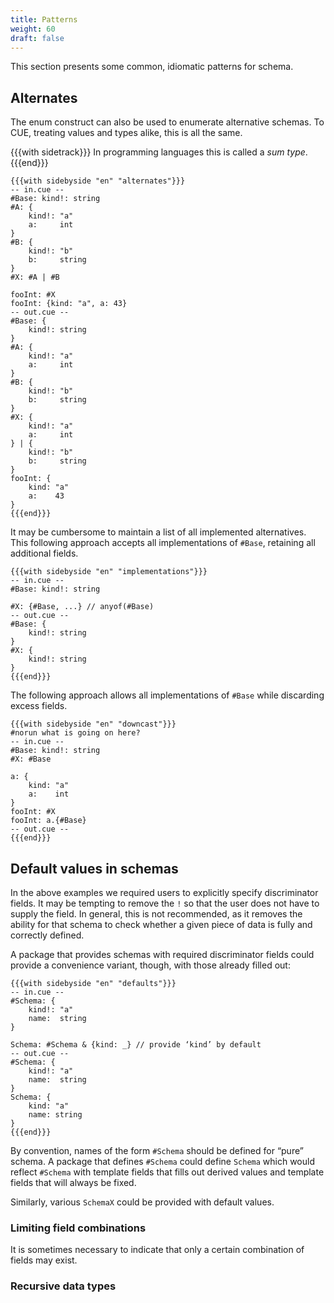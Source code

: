 ```yaml
---
title: Patterns
weight: 60
draft: false
---
```



This section presents some common, idiomatic patterns for schema.

## Alternates

The enum construct can also be used to enumerate alternative schemas.
To CUE, treating values and types alike, this is all the same.

{{{with sidetrack}}}
In programming languages this is called a *sum type*.
{{{end}}}

```coq
{{{with sidebyside "en" "alternates"}}}
-- in.cue --
#Base: kind!: string
#A: {
	kind!: "a"
	a:     int
}
#B: {
	kind!: "b"
	b:     string
}
#X: #A | #B

fooInt: #X
fooInt: {kind: "a", a: 43}
-- out.cue --
#Base: {
    kind!: string
}
#A: {
    kind!: "a"
    a:     int
}
#B: {
    kind!: "b"
    b:     string
}
#X: {
    kind!: "a"
    a:     int
} | {
    kind!: "b"
    b:     string
}
fooInt: {
    kind: "a"
    a:    43
}
{{{end}}}
```

It may be cumbersome to maintain a list of all implemented alternatives.
This following approach accepts all implementations of `#Base`, retaining
all additional fields.

```coq
{{{with sidebyside "en" "implementations"}}}
-- in.cue --
#Base: kind!: string

#X: {#Base, ...} // anyof(#Base)
-- out.cue --
#Base: {
    kind!: string
}
#X: {
    kind!: string
}
{{{end}}}
```

The following approach allows all implementations of `#Base` while discarding excess fields.

```coq
{{{with sidebyside "en" "downcast"}}}
#norun what is going on here?
-- in.cue --
#Base: kind!: string
#X: #Base

a: {
    kind: "a"
    a:    int
}
fooInt: #X
fooInt: a.{#Base}
-- out.cue --
{{{end}}}
```

## Default values in schemas

In the above examples we required users to explicitly specify discriminator fields.
It may be tempting to remove the `!` so that the user does not have to supply the field.
In general, this is not recommended, as it removes the ability for that schema to check whether a given piece of data is fully and correctly defined.

A package that provides schemas with required discriminator fields could provide a convenience variant, though, with those already filled out:

```coq
{{{with sidebyside "en" "defaults"}}}
-- in.cue --
#Schema: {
	kind!: "a"
	name:  string
}

Schema: #Schema & {kind: _} // provide ‘kind’ by default
-- out.cue --
#Schema: {
    kind!: "a"
    name:  string
}
Schema: {
    kind: "a"
    name: string
}
{{{end}}}
```

By convention, names of the form `#Schema` should be defined for “pure” schema.
A package that defines `#Schema` could define `Schema` which would reflect `#Schema` with template fields that fills out derived values and template fields that will always be fixed.

Similarly, various `SchemaX` could be provided with default values.

### Limiting field combinations

It is sometimes necessary to indicate that only a certain combination of fields may exist.

### Recursive data types
